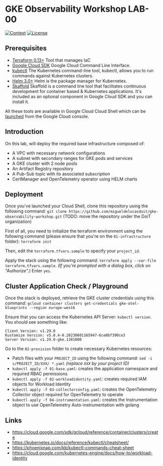 # GKE Observability Workshop LAB-00

[![Context](https://img.shields.io/badge/GKE%20Observability%20Workshop-00-blue.svg)](#)
[![License](https://img.shields.io/badge/License-Apache%202.0-blue.svg)](https://opensource.org/licenses/Apache-2.0)

## Prerequisites

* [Terraform 0.13+](https://developer.hashicorp.com/terraform/downloads) Tool that manages IaC 
* [Google Cloud SDK](https://cloud.google.com/sdk/docs/install) Google Cloud Command Line Interface.
* [kubectl](https://kubernetes.io/docs/tasks/tools/install-kubectl-linux/) The Kubernetes command-line tool, kubectl, allows you to run commands against Kubernetes clusters.
* [Helm 3.0+](https://helm.sh/docs/) Helm is the package manager for Kubernetes.
* [Skaffold](https://skaffold.dev/) Skaffold is a command line tool that facilitates continuous development for container based & Kubernetes applications. It's included as an optional component in Google Cloud SDK and you can install it.

All these tools are available in Google Cloud Cloud Shell which can be [launched](https://cloud.google.com/shell/docs/launching-cloud-shell) from the Google Cloud console.

## Introduction
On this lab, will deploy the required base infrastructure composed of:
- A VPC with necessary network configurations
- A subnet with secondary ranges for GKE pods and services
- A GKE cluster with 2 node pools
- An Artifact Registry repository
- A Pub-Sub topic with its associated subscription
- CertManager and OpenTelemetry operator using HELM charts

## Deployment

Once you've launched your Cloud Shell, clone this repository using the following command: `git clone https://github.com/migueldelucasdoit/gke-observability-workshop.git` (TODO: move the repository under the DoiT organization)

First of all, you need to initialize the terraform environment using the following command (please ensure that you're on the `01-infrastructure` folder): `terraform init`

Then, edit the `terraform.tfvars.sample` to specify your `project_id`.

Apply the stack using the following command: `terraform apply --var-file terraform.tfvars.sample`. *(If you're prompted with a dialog box, click on "Authorize".)* Enter `yes`.

## Cluster Application Check / Playground
Once the stack is deployed, retrieve the GKE cluster credentials using this command: `gcloud container clusters get-credentials gke-otel-blueprints --region europe-west6`

Ensure that you can access the Kubernetes API Server: `kubectl version`. You should see something like:
```shell
Client Version: v1.29.0
Kustomize Version: v5.0.4-0.20230601165947-6ce0bf390ce3
Server Version: v1.29.0-gke.1381000
```

Go to the `02-provision` folder to create necessary Kubernetes resources:
- Patch files with your `PROJECT_ID` using the following command: `sed -i s/PROJECT_ID/XXX/ *.yaml` *(replace `XXX` by your project ID)*
- `kubectl apply -f 01-base.yaml`: creates the application namespace and required RBAC permissions 
- `kubectl apply -f 02-workloadidentity.yaml`: creates required IAM objects for Workload Identity
- `kubectl apply -f 03-collectorconfig.yaml`: creates the OpenTelemetry Collector object required for OpenTelemetry to operate
- `kubectl apply -f 04-instrumentation.yaml`: creates the Instrumentation object to use OpenTelemetry Auto-instrumentation with golang

## Links

- https://cloud.google.com/sdk/gcloud/reference/container/clusters/create
- https://kubernetes.io/docs/reference/kubectl/cheatsheet/
- https://phoenixnap.com/kb/kubectl-commands-cheat-sheet
- https://cloud.google.com/kubernetes-engine/docs/how-to/workload-identity
